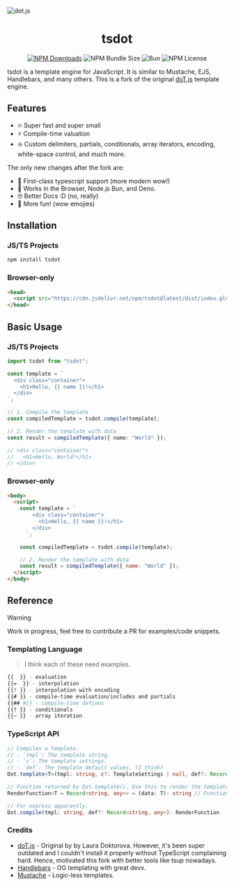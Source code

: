 ![dot.js](https://raw.githubusercontent.com/Blankeos/tsdot/refs/heads/main/_docs/banner.png)

<h1 align="center">tsdot</h1>

<div align="center">
        <a href="https://www.npmjs.com/package/tsdot" target="_blank">
          <img src="https://img.shields.io/npm/dw/tsdot?style=for-the-badge" alt="NPM Downloads"></img></a>
        <img src="https://img.shields.io/bundlephobia/minzip/tsdot?style=for-the-badge" alt="NPM Bundle Size" ></img>
          <img src="https://img.shields.io/badge/maintained%20with-bun-cc00ff.svg?style=for-the-badge&logo=bun)](https://bun.sh/" alt="Bun"></img>
    <img src="https://img.shields.io/npm/l/vike-metadata-react?style=for-the-badge" alt="NPM License"></img>
</div>

tsdot is a template engine for JavaScript. It is similar to Mustache, EJS, Handlebars, and many others. This is a fork of the original [doT.js](https://github.com/olado/doT) template engine.

## Features

- 🔥 Super fast and super small
- ⚡️ Compile-time valuation
- ❇️ Custom delimiters, partials, conditionals, array iterators, encoding, white-space control, and much more.

The only new changes after the fork are:

- 🚀 First-class typescript support (more modern wow!)
- 💪 Works in the Browser, Node.js Bun, and Deno.
- 🤓 Better Docs :D (no, really)
- 🥳 More fun! (wow emojies)

## Installation

### JS/TS Projects

```sh
npm install tsdot
```

### Browser-only

```html
<head>
  <script src="https://cdn.jsdelivr.net/npm/tsdot@latest/dist/index.global.js"></script>
</head>
```

## Basic Usage

### JS/TS Projects

```ts
import tsdot from "tsdot";

const template = `
  <div class="container">
    <h1>Hello, {{ name }}!</h1>
  </div>
`;

// 1. Compile the template
const compiledTemplate = tsdot.compile(template);

// 2. Render the template with data
const result = compiledTemplate({ name: "World" });

// <div class="container">
//   <h1>Hello, World!</h1>
// </div>
```

### Browser-only

```html
<body>
  <script>
    const template = `
        <div class="container">
          <h1>Hello, {{ name }}!</h1>
        </div>
      `;

    const compiledTemplate = tsdot.compile(template);

    // 2. Render the template with data
    const result = compiledTemplate({ name: "World" });
  </script>
</body>
```

## Reference

> [!WARNING]
>
> Work in progress, feel free to contribute a PR for examples/code snippets.

### Templating Language

> I think each of these need examples.

```sh
{{  }} - evaluation
{{=  }} - interpolation
{{! }} - interpolation with encoding
{{# }} - compile-time evaluation/includes and partials
{{## #}} - compile-time defines
{{? }} - conditionals
{{~ }} - array iteration
```

### TypeScript API

```ts
// Compiles a template.
// - `tmpl`: The template string.
// - `c`: The template settings.
// - `def`: The template default values. (I think)
Dot.template<T>(tmpl: string, c?: TemplateSettings | null, def?: Record<string, any>): RenderFunction<T>

// Function returned by Dot.template(). Use this to render the template.
RenderFunction<T = Record<string, any>> = (data: T): string // Function returned by Dot.template(). Use this to render the template.

// For express apparently.
Dot.compile(tmpl: string, def?: Record<string, any>): RenderFunction
```

### Credits

- [doT.js](https://olado.github.io/doT/index.html) - Original by by Laura Doktorova. However, it's been super outdated and I couldn't install it properly without TypeScript complaining hard. Hence, motivated this fork with better tools like tsup nowadays.
- [Handlebars](https://handlebarsjs.com/guide/) - OG templating with great devx.
- [Mustache](https://mustache.github.io/) - Logic-less templates.
